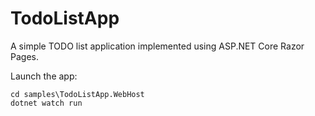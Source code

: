 # TodoListApp

A simple TODO list application implemented using ASP.NET Core Razor Pages.

Launch the app:
```
cd samples\TodoListApp.WebHost
dotnet watch run
```